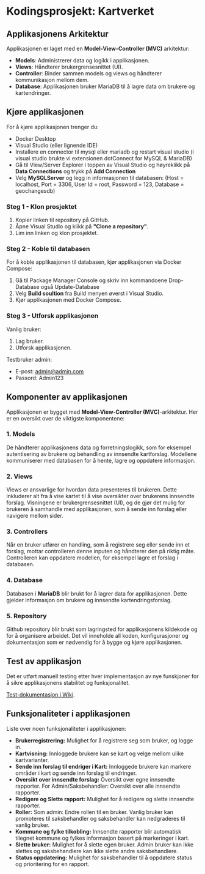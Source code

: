 # Kodingsprosjekt: Kartverket

## Applikasjonens Arkitektur
Applikasjonen er laget med en **Model-View-Controller (MVC)** arkitektur:
- **Models**: Administrerer data og logikk i applikasjonen.
- **Views**: Håndterer brukergrensesnittet (UI).
- **Controller**: Binder sammen models og views og håndterer kommunikasjon mellom dem.
- **Database**: Applikasjonen bruker MariaDB til å lagre data om brukere og kartendringer.

## Kjøre applikasjonen
For å kjøre applikasjonen trenger du:
- Docker Desktop
- Visual Studio (eller lignende IDE)
- Installere en connector til mysql eller mariadb og restart visual studio (i visual studio brukte vi extensionen dotConnect for MySQL & MariaDB)
- Gå til View/Server Explorer i toppen av Visual Studio og høyreklikk på **Data Connections** og trykk på **Add Connection**
- Velg **MySQLServer** og legg in informasjonen til databasen: (Host = localhost, Port = 3306, User Id = root, Password = 123, Database = geochangesdb)

### Steg 1 - Klon prosjektet
1. Kopier linken til repository på GitHub.
2. Åpne Visual Studio og klikk på **"Clone a repository"**.
3. Lim inn linken og klon prosjektet.

### Steg 2 - Koble til databasen
For å koble applikasjonen til databasen, kjør applikasjonen via Docker Compose:
1. Gå til Package Manager Console og skriv inn kommandoene Drop-Database også Update-Database
2. Velg **Build soultion** fra Build menyen øverst i Visual Studio. 
3. Kjør applikasjonen med Docker Compose.

### Steg 3 - Utforsk applikasjonen
Vanlig bruker:
1. Lag bruker.
2. Utforsk applikasjonen.

Testbruker admin:
- E-post: admin@admin.com
- Passord: Admin123


## Komponenter av applikasjonen
Applikasjonen er bygget med **Model-View-Controller (MVC)**-arkitektur. Her er en oversikt over de viktigste komponentene:

### 1. **Models**
 De håndterer applikasjonens data og forretningslogikk, som for eksempel autentisering av brukere og behandling av innsendte kartforslag. Modellene kommuniserer med databasen for å hente, lagre og oppdatere informasjon.
   
### 2. **Views**
Views er ansvarlige for hvordan data presenteres til brukeren. Dette inkluderer alt fra å vise kartet til å vise oversikter over brukerens innsendte forslag. Visningene er brukergrensesnittet (UI), og de gjør det mulig for brukeren å samhandle med applikasjonen, som å sende inn forslag eller navigere mellom sider. 

### 3. **Controllers**
Når en bruker utfører en handling, som å registrere seg eller sende inn et forslag, mottar controlleren denne inputen og håndterer den på riktig måte. Controlleren kan oppdatere modellen, for eksempel lagre et forslag i databasen.

### 4. **Database**
Databasen i **MariaDB** blir brukt for å lagrer data for applikasjonen. Dette gjelder informasjon om brukere og innsendte kartendringsforslag.

### 5. **Repository**
Github repository blir brukt som lagringsted for applikasjonens kildekode og for å organisere arbeidet. Det vil inneholde all koden, konfigurasjoner og dokumentasjon som er nødvendig for å bygge og kjøre applikasjonen. 

## Test av applikasjon
Det er utført manuell testing etter hver implementasjon av nye funskjoner for å sikre applikasjonens stabilitet og funksjonalitet.

[Test-dokumentasjon i Wiki](https://github.com/Nyborg9/KodingsProsjekt/wiki/Test-av-applikasjon).


## Funksjonaliteter i applikasjonen
Liste over noen funksjonaliteter i applikasjonen:
- **Brukerregistrering:** Mulighet for å registrere seg som bruker, og logge in.
- **Kartvisning:** Innloggede brukere kan se kart og velge mellom ulike kartvarianter.
- **Sende inn forslag til endriger i Kart:** Innloggede brukere kan markere områder i kart og sende inn forslag til endringer.
- **Oversikt over innsendte forslag:** Oversikt over egne innsendte rapporter. For Admin/Saksbehandler: Oversikt over alle innsendte rapporter. 
- **Redigere og Slette rapport:** Mulighet for å redigere og slette innsendte rapporter.
- **Roller:** Som admin: Endre rollen til en bruker. Vanlig bruker kan promoteres til saksbehandler og saksbehandler kan nedgraderes til vanlig bruker. 
- **Kommune og fylke tilkobling:** Innsendte rapporter blir automatisk tilegnet kommune og fylkes informasjon basert på markeringer i kart. 
- **Slette bruker:** Mulighet for å slette egen bruker. Admin bruker kan ikke slettes og saksbehandlere kan ikke slette andre saksbehandlere. 
- **Status oppdatering:** Mulighet for saksbehandler til å oppdatere status og prioritering for en rapport. 